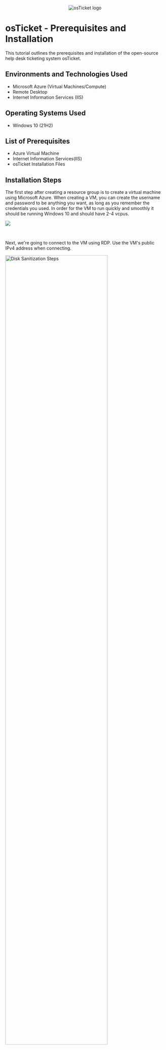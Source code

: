 <p align="center">
<img src="https://i.imgur.com/Clzj7Xs.png" alt="osTicket logo"/>
</p>

<h1>osTicket - Prerequisites and Installation</h1>
This tutorial outlines the prerequisites and installation of the open-source help desk ticketing system osTicket.<br />




<h2>Environments and Technologies Used</h2>

- Microsoft Azure (Virtual Machines/Compute)
- Remote Desktop
- Internet Information Services (IIS)

<h2>Operating Systems Used </h2>

- Windows 10</b> (21H2)

<h2>List of Prerequisites</h2>

- Azure Virtual Machine
- Internet Information Services(IIS)
- osTicket Installation Files

<h2>Installation Steps</h2>

The first step after creating a resource group is to create a virtual machine using Microsoft Azure. When creating a VM, you can create the username and password to be anything you want, as long as you remember the credentials you used. In order for the VM to run quickly and smoothly it should be running Windows 10 and should have 2-4 vcpus. 
<p>
<img src="https://i.imgur.com/wUKp7gV.png"/>
</p>
<p>
</p>
<br />

Next, we're going to connect to the VM using RDP. Use the VM's public IPv4 address when connecting. 
<p>
<img src="https://imgur.com/Rx7Wm0d.png" height="80%" width="80%" alt="Disk Sanitization Steps"/>
</p>
<p>
</p>
<br />

Once connected to the VM, go to control panel--> uninstall or change a program--> Turn Windows features on or off. Then enable Internet Information Services(IIS) and CGI.
<p>
<img src="https://imgur.com/O69o2l4.png" height="80%" width="80%" alt="Disk Sanitization Steps"/>
<img src="https://imgur.com/N5Bxbju.png" height="80%" width="80%" alt="Disk Sanitization Steps"/>
</p>
<p>
</p>
<br />

After applying the changes, we'll need to download a few things so OSticket can run on the VM. Click this link to download the necessary files: https://drive.google.com/drive/u/0/folders/1APMfNyfNzcxZC6EzdaNfdZsUwxWYChf6 . First, download and install PHP Manager for IIS and rewrite moduel. Make sure to download the files on the Google Drive through your VM and not on your own computer. After downloading, create the directory C:\PHP.
<p>
<img src="https://imgur.com/otghrd5.png" height="80%" width="80%" alt="Disk Sanitization Steps"/>
</p>
<p>
</p>
<br />

Next, download the php-7.3.8 file. Extrace the files to the PHP folder we created earlier. After, download the VC_redist and mysql-5.5.62 files.
<p>
<img src="https://imgur.com/HqdONz9.png" height="80%" width="80%" alt="Disk Sanitization Steps"/>
</p>
<p>
</p>
<br />

After we install mysql-5.5.62, we need to create a root password. Write this down somewhere so you do not forget as we will need to use it later.
<p>
<img src="https://imgur.com/oPugtVm.png" height="80%" width="80%" alt="Disk Sanitization Steps"/>
</p>
<p>
</p>
<br />

Great, now go to the start menu and type IIS and right click it, then click "Run as Administrator". Double click "PHP Manager" and then click "Register new PHP version".
<p>
<img src="https://imgur.com/gvpdfPg.png" height="80%" width="80%" alt="Disk Sanitization Steps"/>
</p>
<p>
</p>
<br />

Next, download the OSticket file from the installation files. We're going to copy the "upload" folder to c:\inetpub\wwwroot. Then rename the "upload" folder to "osTicket". Open IIS, and stop and start the server. In IIS, click Sites-> Default-> osticket. On the right, click "Browse*:80"

<p>
<img src="https://imgur.com/xrWaVci.png" height="80%" width="80%" alt="Disk Sanitization Steps"/>
</p>
<img src="https://imgur.com/vAy3b5P.png" height="80%" width="80%" alt="Disk Sanitization Steps"/>
<p>
 
</p>
<br />

After clicking, something like this should pop up. Some extensions will not be enabled. Go back to IIS, then navigate to Sites-> Default-> osTicket, then double-click "PHP Manager". Click "Enable or disable an extension". Enable: php_imap.dll, php_intl.dll, php_opcache.dll

<p>
<img src="https://imgur.com/L6fUR0E.png" height="80%" width="80%" alt="Disk Sanitization Steps"/>
</p>
<img src="https://imgur.com/THNIgAd.png" height="80%" width="80%" alt="Disk Sanitization Steps"/>
<p>
</p>
<br />

After enabling those, refresh the osTicket site in the browser and notice the changes. In filer explorer, go to C:\inetpub\wwwroot\osTicket\include\ost-sampleconfig.php and rename "ost-sampleconfig.php" to "ost-config.php". After this, right-click on this file and disable inheritance. Then add permissions for everyone to have full control.
<p>
 <img src="https://imgur.com/BzzEiCQ.png" height="80%" width="80%" alt="Disk Sanitization Steps"/>
<p>
<img src="https://imgur.com/mRwEWeg.png" height="80%" width="80%" alt="Disk Sanitization Steps"/>
</p>
<p>
</p>
<br />

Once this done, go back to osTicket in the browser and begin setting it up. Create a username and password. Before filling out next section, download HeidiSQL from the installation files. Once installed, click new and type in the password you created when you downloaded mysql.
<p>
<img src="https://imgur.com/6n7XH6U.png" height="80%" width="80%" alt="Disk Sanitization Steps"/>
</p>
<img src="https://imgur.com/zdUsilC.png" height="80%" width="80%" alt="Disk Sanitization Steps"/>
<p>
</p>
<br />

In HeidiSQL, right-click "unamed" and select create new-> database and then name it "osTicket". Go back to "Osticket in the browser, fill out Database settings then hit "install now". Congratulations! We've successfully installed osTicket!
<p>
<img src="https://imgur.com/h7UPRVV.png" height="80%" width="80%" alt="Disk Sanitization Steps"/>
</p>
<img src="https://imgur.com/dB3xMFz.png" height="80%" width="80%" alt="Disk Sanitization Steps"/>
<p>
</p>
<br />

Lastly, we need to do some clean up. We need to delete the setup folder in C:\inetpub\wwwroot\osTicket. We will also set permissions to "Read" only for the "ost-config.php" folder. After that, osTicket is ready to be used!
